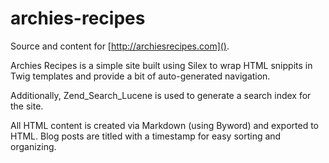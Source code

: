 # archies-recipes

Source and content for [http://archiesrecipes.com]().

Archies Recipes is a simple site built using Silex to wrap HTML snippits in Twig templates and provide a bit of auto-generated navigation.

Additionally, Zend_Search_Lucene is used to generate a search index for the site.

All HTML content is created via Markdown (using Byword) and exported to HTML. Blog posts are titled with a timestamp for easy sorting and organizing.

